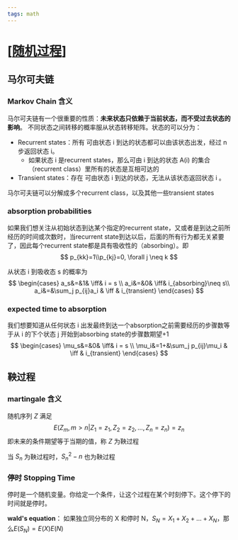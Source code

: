 ```yaml
---
tags: math
---
```

# [[随机过程]]

## 马尔可夫链

### Markov Chain 含义

马尔可夫链有一个很重要的性质：**未来状态只依赖于当前状态，而不受过去状态的影响**。
不同状态之间转移的概率服从状态转移矩阵。状态的可以分为：

- Recurrent states：所有 可由状态 i 到达的状态都可以由该状态出发，经过 n 步返回状态 i。
  - 如果状态 i 是recurrent states，那么可由 i 到达的状态 A(i) 的集合（recurrent class）里所有的状态是互相可达的
- Transient states：存在 可由状态 i 到达的状态，无法从该状态返回状态 i 。

马尔可夫链可以分解成多个recurrent class，以及其他一些transient states

### absorption probabilities

如果我们想关注从初始状态到达某个指定的recurrent state，又或者是到达之前所经历的时间或次数时，当recurrent state到达以后，后面的所有行为都无关紧要了，因此每个recurrent state都是具有吸收性的（absorbing）。即
$$
p_{kk}=1\\p_{kj}=0, \forall j \neq k
$$

从状态 i 到吸收态 s 的概率为
$$
\begin{cases}
    a_s&=&1& \iff& i = s \\
    a_i&=&0& \iff& i_{absorbing}\neq s\\
    a_i&=&\sum_j p_{ij}a_i & \iff & i_{transient}
\end{cases}
$$

### expected time to absorption

我们想要知道从任何状态 i 出发最终到达一个absorption之前需要经历的步骤数等于从 i 的下个状态 j 开始到absorbing state的步骤数期望+1
$$
\begin{cases}
    \mu_s&=&0& \iff& i = s \\
    \mu_i&=1+&\sum_j p_{ij}\mu_i & \iff & i_{transient}
\end{cases}
$$

## 鞅过程

### martingale 含义

随机序列 $Z$ 满足
$$
E(Z_m,m>n|Z_1=z_1,Z_2=z_2,\dots,Z_n=z_n) = z_n
$$
即未来的条件期望等于当期的值，称 $Z$ 为鞅过程

当 $S_n$ 为鞅过程时，$S_n^2-n$ 也为鞅过程

### 停时 Stopping Time

停时是一个随机变量。你给定一个条件，让这个过程在某个时刻停下。这个停下的时间就是停时。

**wald's equation**：
如果独立同分布的 X 和停时 N，$S_N=X_1+X_2+\dots+X_N$，那么$E(S_N)=E(X)E(N)$



[//begin]: # "Autogenerated link references for markdown compatibility"
[随机过程]: ../finance/FE/随机过程.md "随机过程"
[//end]: # "Autogenerated link references"